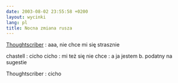 ```yaml
---
date: 2003-08-02 23:55:58 +0200
layout: wycinki
lang: pl
title: Nocna zmiana rusza
---
```


[Thoughtscriber](http://thoughtscriber.net/ 'Marta Malina')
: aaa, nie chce mi się strasznie

chastell
: cicho cicho
: mi też się nie chce
: a ja jestem b. podatny na sugestie

Thoughtscriber
: cicho
